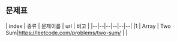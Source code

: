 ## 문제표
| index | 종류 | 문제이름 | url | 비고 |
|--|--|--|--|--|--|
|1 | Array | Two Sum|https://leetcode.com/problems/two-sum/ | |
